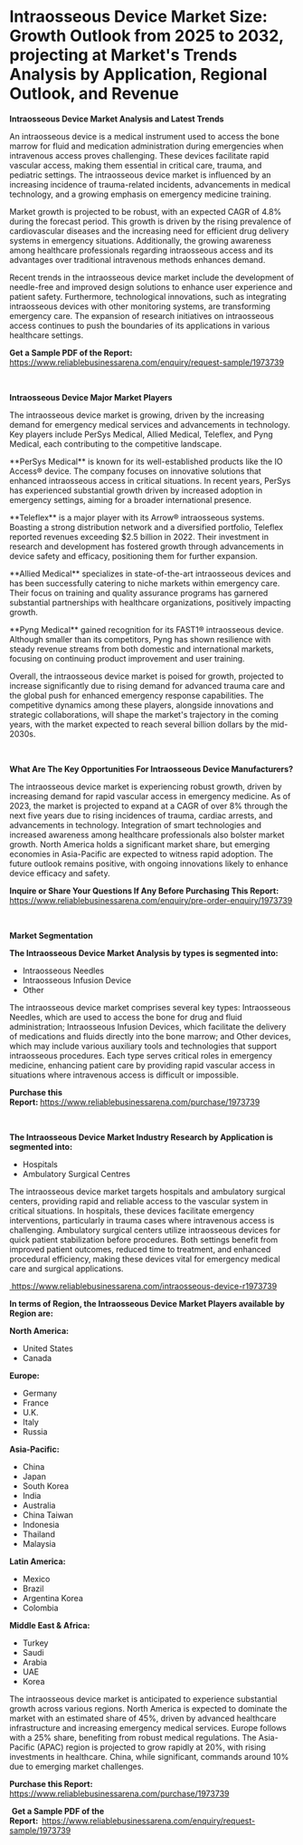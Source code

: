 <p><h1>Intraosseous Device Market Size: Growth Outlook from 2025 to 2032, projecting at Market's Trends Analysis by Application, Regional Outlook, and Revenue</h1></p><p><strong>Intraosseous Device Market Analysis and Latest Trends</strong></p>
<p><p>An intraosseous device is a medical instrument used to access the bone marrow for fluid and medication administration during emergencies when intravenous access proves challenging. These devices facilitate rapid vascular access, making them essential in critical care, trauma, and pediatric settings. The intraosseous device market is influenced by an increasing incidence of trauma-related incidents, advancements in medical technology, and a growing emphasis on emergency medicine training.</p><p>Market growth is projected to be robust, with an expected CAGR of 4.8% during the forecast period. This growth is driven by the rising prevalence of cardiovascular diseases and the increasing need for efficient drug delivery systems in emergency situations. Additionally, the growing awareness among healthcare professionals regarding intraosseous access and its advantages over traditional intravenous methods enhances demand. </p><p>Recent trends in the intraosseous device market include the development of needle-free and improved design solutions to enhance user experience and patient safety. Furthermore, technological innovations, such as integrating intraosseous devices with other monitoring systems, are transforming emergency care. The expansion of research initiatives on intraosseous access continues to push the boundaries of its applications in various healthcare settings.</p></p>
<p><strong>Get a Sample PDF of the Report:&nbsp;</strong> <a href="https://www.reliablebusinessarena.com/enquiry/request-sample/1973739?utm_campaign=3507&utm_medium=2&utm_source=Github&utm_content=ia&utm_term=13042025&utm_id=intraosseous-device">https://www.reliablebusinessarena.com/enquiry/request-sample/1973739</a></p>
<p>&nbsp;</p>
<p><strong>Intraosseous Device Major Market Players</strong></p>
<p><p>The intraosseous device market is growing, driven by the increasing demand for emergency medical services and advancements in technology. Key players include PerSys Medical, Allied Medical, Teleflex, and Pyng Medical, each contributing to the competitive landscape.</p><p>**PerSys Medical** is known for its well-established products like the IO Access® device. The company focuses on innovative solutions that enhanced intraosseous access in critical situations. In recent years, PerSys has experienced substantial growth driven by increased adoption in emergency settings, aiming for a broader international presence. </p><p>**Teleflex** is a major player with its Arrow® intraosseous systems. Boasting a strong distribution network and a diversified portfolio, Teleflex reported revenues exceeding $2.5 billion in 2022. Their investment in research and development has fostered growth through advancements in device safety and efficacy, positioning them for further expansion.</p><p>**Allied Medical** specializes in state-of-the-art intraosseous devices and has been successfully catering to niche markets within emergency care. Their focus on training and quality assurance programs has garnered substantial partnerships with healthcare organizations, positively impacting growth.</p><p>**Pyng Medical** gained recognition for its FAST1® intraosseous device. Although smaller than its competitors, Pyng has shown resilience with steady revenue streams from both domestic and international markets, focusing on continuing product improvement and user training.</p><p>Overall, the intraosseous device market is poised for growth, projected to increase significantly due to rising demand for advanced trauma care and the global push for enhanced emergency response capabilities. The competitive dynamics among these players, alongside innovations and strategic collaborations, will shape the market's trajectory in the coming years, with the market expected to reach several billion dollars by the mid-2030s.</p></p>
<p>&nbsp;</p>
<p><strong>What Are The Key Opportunities For Intraosseous Device Manufacturers?</strong></p>
<p><p>The intraosseous device market is experiencing robust growth, driven by increasing demand for rapid vascular access in emergency medicine. As of 2023, the market is projected to expand at a CAGR of over 8% through the next five years due to rising incidences of trauma, cardiac arrests, and advancements in technology. Integration of smart technologies and increased awareness among healthcare professionals also bolster market growth. North America holds a significant market share, but emerging economies in Asia-Pacific are expected to witness rapid adoption. The future outlook remains positive, with ongoing innovations likely to enhance device efficacy and safety.</p></p>
<p><strong>Inquire or Share Your Questions If Any Before Purchasing This Report:</strong> <a href="https://www.reliablebusinessarena.com/enquiry/pre-order-enquiry/1973739?utm_campaign=3507&utm_medium=2&utm_source=Github&utm_content=ia&utm_term=13042025&utm_id=intraosseous-device">https://www.reliablebusinessarena.com/enquiry/pre-order-enquiry/1973739</a></p>
<p>&nbsp;</p>
<p><strong>Market Segmentation</strong></p>
<p><strong>The Intraosseous Device Market Analysis by types is segmented into:</strong></p>
<p><ul><li>Intraosseous Needles</li><li>Intraosseous Infusion Device</li><li>Other</li></ul></p>
<p><p>The intraosseous device market comprises several key types: Intraosseous Needles, which are used to access the bone for drug and fluid administration; Intraosseous Infusion Devices, which facilitate the delivery of medications and fluids directly into the bone marrow; and Other devices, which may include various auxiliary tools and technologies that support intraosseous procedures. Each type serves critical roles in emergency medicine, enhancing patient care by providing rapid vascular access in situations where intravenous access is difficult or impossible.</p></p>
<p><strong>Purchase this Report:&nbsp;</strong><a href="https://www.reliablebusinessarena.com/purchase/1973739?utm_campaign=3507&utm_medium=2&utm_source=Github&utm_content=ia&utm_term=13042025&utm_id=intraosseous-device">https://www.reliablebusinessarena.com/purchase/1973739</a></p>
<p>&nbsp;</p>
<p><strong>The Intraosseous Device Market Industry Research by Application is segmented into:</strong></p>
<p><ul><li>Hospitals</li><li>Ambulatory Surgical Centres</li></ul></p>
<p><p>The intraosseous device market targets hospitals and ambulatory surgical centers, providing rapid and reliable access to the vascular system in critical situations. In hospitals, these devices facilitate emergency interventions, particularly in trauma cases where intravenous access is challenging. Ambulatory surgical centers utilize intraosseous devices for quick patient stabilization before procedures. Both settings benefit from improved patient outcomes, reduced time to treatment, and enhanced procedural efficiency, making these devices vital for emergency medical care and surgical applications.</p></p>
<p><a href="https://www.reliablebusinessarena.com/intraosseous-device-r1973739?utm_campaign=3507&utm_medium=2&utm_source=Github&utm_content=ia&utm_term=13042025&utm_id=intraosseous-device">&nbsp;https://www.reliablebusinessarena.com/intraosseous-device-r1973739</a></p>
<p><strong>In terms of Region, the Intraosseous Device Market Players available by Region are:</strong></p>
<p>
    <p> <strong> North America: </strong>
        <ul>
            <li>United States</li>
            <li>Canada</li>
        </ul>
        </p> 
    <p> <strong> Europe: </strong>
        <ul>
            <li>Germany</li>
            <li>France</li>
            <li>U.K.</li>
            <li>Italy</li>
            <li>Russia</li>
        </ul>
        </p> 
    <p> <strong> Asia-Pacific: </strong>
        <ul>
            <li>China</li>
            <li>Japan</li>
            <li>South Korea</li>
            <li>India</li>
            <li>Australia</li>
            <li>China Taiwan</li>
            <li>Indonesia</li>
            <li>Thailand</li>
            <li>Malaysia</li>
        </ul>
        </p> 
    <p> <strong> Latin America: </strong>
        <ul>
            <li>Mexico</li>
            <li>Brazil</li>
            <li>Argentina Korea</li>
            <li>Colombia</li>
        </ul>
        </p> 
    <p> <strong> Middle East & Africa: </strong>
        <ul>
            <li>Turkey</li>
            <li>Saudi</li>
            <li>Arabia</li>
            <li>UAE</li>
            <li>Korea</li>
        </ul>
    </p>
    </p>
<p><p>The intraosseous device market is anticipated to experience substantial growth across various regions. North America is expected to dominate the market with an estimated share of 45%, driven by advanced healthcare infrastructure and increasing emergency medical services. Europe follows with a 25% share, benefiting from robust medical regulations. The Asia-Pacific (APAC) region is projected to grow rapidly at 20%, with rising investments in healthcare. China, while significant, commands around 10% due to emerging market challenges.</p></p>
<p><strong>Purchase this Report: </strong><a href="https://www.reliablebusinessarena.com/purchase/1973739?utm_campaign=3507&utm_medium=2&utm_source=Github&utm_content=ia&utm_term=13042025&utm_id=intraosseous-device">https://www.reliablebusinessarena.com/purchase/1973739</a></p>
<p>&nbsp;<strong>Get a Sample PDF of the Report:&nbsp;&nbsp;</strong><a href="https://www.reliablebusinessarena.com/enquiry/request-sample/1973739?utm_campaign=3507&utm_medium=2&utm_source=Github&utm_content=ia&utm_term=13042025&utm_id=intraosseous-device">https://www.reliablebusinessarena.com/enquiry/request-sample/1973739</a></p>
<p><strong></strong></p>
<p><p></p><p></p><p></p></p>